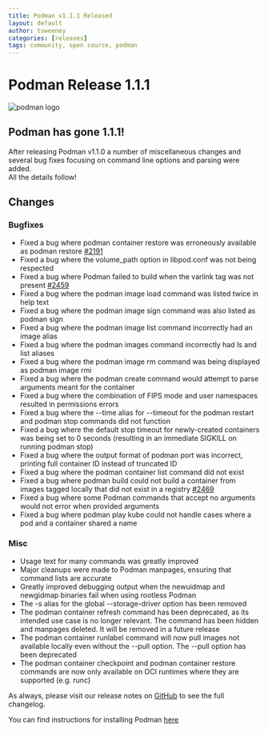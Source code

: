 ```yaml
---
title: Podman v1.1.1 Released
layout: default
author: tsweeney
categories: [releases]
tags: community, open source, podman
---
```


# Podman Release 1.1.1

![podman logo](https://podman.io/images/podman.svg)

## Podman has gone 1.1.1!

After releasing Podman v1.1.0 a number of miscellaneous changes and several bug fixes
focusing on command line options and parsing were added.                             
All the details follow!

<!--readmore-->

## Changes

### Bugfixes

 * Fixed a bug where podman container restore was erroneously available as podman restore [#2191](https://github.com/containers/podman/issues/2191)
 * Fixed a bug where the volume_path option in libpod.conf was not being respected
 * Fixed a bug where Podman failed to build when the varlink tag was not present [#2459](https://github.com/containers/podman/issues/2459)
 * Fixed a bug where the podman image load command was listed twice in help text
 * Fixed a bug where the podman image sign command was also listed as podman sign
 * Fixed a bug where the podman image list command incorrectly had an image alias
 * Fixed a bug where the podman images command incorrectly had ls and list aliases
 * Fixed a bug where the podman image rm command was being displayed as podman image rmi
 * Fixed a bug where the podman create command would attempt to parse arguments meant for the container
 * Fixed a bug where the combination of FIPS mode and user namespaces resulted in permissions errors
 * Fixed a bug where the --time alias for --timeout for the podman restart and podman stop commands did not function
 * Fixed a bug where the default stop timeout for newly-created containers was being set to 0 seconds (resulting in an immediate SIGKILL on running podman stop)
 * Fixed a bug where the output format of podman port was incorrect, printing full container ID instead of truncated ID
 * Fixed a bug where the podman container list command did not exist
 * Fixed a bug where podman build could not build a container from images tagged locally that did not exist in a registry [#2469](https://github.com/containers/podman/issues/2469)
 * Fixed a bug where some Podman commands that accept no arguments would not error when provided arguments
 * Fixed a bug where podman play kube could not handle cases where a pod and a container shared a name

### Misc

 * Usage text for many commands was greatly improved
 * Major cleanups were made to Podman manpages, ensuring that command lists are accurate
 * Greatly improved debugging output when the newuidmap and newgidmap binaries fail when using rootless Podman
 * The -s alias for the global --storage-driver option has been removed
 * The podman container refresh command has been deprecated, as its intended use case is no longer relevant. The command has been hidden and manpages deleted. It will be removed in a future release
 * The podman container runlabel command will now pull images not available locally even without the --pull option. The --pull option has been deprecated
 * The podman container checkpoint and podman container restore commands are now only available on OCI runtimes where they are supported (e.g. runc)

As always, please visit our release notes on [GitHub](https://github.com/containers/podman/blob/master/RELEASE_NOTES.md) to see the full changelog.

You can find instructions for installing Podman [here](https://github.com/containers/podman/blob/master/install.md)

